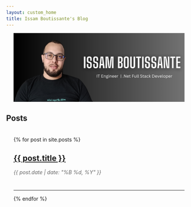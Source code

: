 ```yaml
---
layout: custom_home
title: Issam Boutissante's Blog
---
```


<div class="banner-container">
  <img src="assets/banner.png" class="img-fluid banner-img" alt="Issam Boutissante's Banner">
</div>

## Posts

<div class="blog-posts">
  {% for post in site.posts %}
  <div class="post-preview">
    <h2><a href="{{ post.url }}">{{ post.title }}</a></h2>
    <p class="post-meta">{{ post.date | date: "%B %d, %Y" }}</p>
  </div>
  <hr>
  {% endfor %}
</div>

<style>
  .banner-container {
    max-width: 1000px;
    margin: 0 auto;
    padding: 0 20px;
  }

  .banner-img {
    max-height: 350px; /* Adjust this value as needed */
    width: 100%;
    object-fit: cover;
  }

  .blog-posts {
    max-width: 800px;
    margin: 0 auto;
    padding: 20px;
  }

  .post-preview {
    margin-bottom: 40px;
  }

  .post-preview h2 {
    font-size: 1.5em;
  }

  .post-meta {
    color: #666;
    font-style: italic;
    margin-bottom: 10px;
  }
</style>
